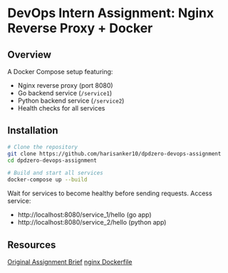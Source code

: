 # DevOps Intern Assignment: Nginx Reverse Proxy + Docker


##  Overview

A Docker Compose setup featuring:
- Nginx reverse proxy (port 8080)
- Go backend service (`/service1`)
- Python backend service (`/service2`)
- Health checks for all services


## Installation

```bash
# Clone the repository
git clone https://github.com/harisanker10/dpdzero-devops-assignment
cd dpdzero-devops-assignment

# Build and start all services
docker-compose up --build

```

Wait for services to become healthy before sending requests.
 Access service:
 - http://localhost:8080/service_1/hello (go app)
 - http://localhost:8080/service_2/hello (python app)


## Resources

[Original Assignment Brief](https://docs.dpdzero.com/s/54dd25e3-7b3f-4327-92e8-34e32d8c377b)
[nginx Dockerfile](https://github.com/nginx/docker-nginx/blob/eaf8875a1967d24cea6ed8b37109075e39ed9e43/mainline/alpine/Dockerfile)
